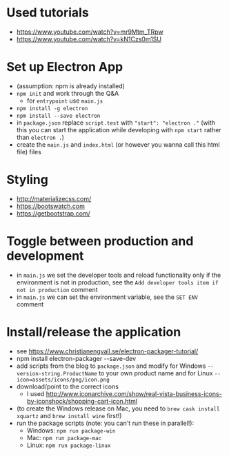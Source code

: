 Used tutorials
==============
* https://www.youtube.com/watch?v=mr9Mtm_TRpw
* https://www.youtube.com/watch?v=kN1Czs0m1SU

Set up Electron App
===================
* (assumption: npm is already installed)
* `npm init` and work through the Q&A
  * for `entrypoint` use `main.js`
* `npm install -g electron`
* `npm install --save electron`
* in `package.json` replace `script.test` with `"start": "electron ."` (with this you can start the application while developing with `npm start` rather than `electron .`)
* create the `main.js` and `index.html` (or however you wanna call this html file) files

Styling
=======
* http://materializecss.com/
* https://bootswatch.com
* https://getbootstrap.com/

Toggle between production and development
=========================================
* in `main.js` we set the developer tools and reload functionality only if the environment is not in production, see the `Add developer tools item if not in production` comment
* in `main.js` we can set the environment variable, see the `SET ENV` comment

Install/release the application
===============================
* see https://www.christianengvall.se/electron-packager-tutorial/
* npm install electron-packager --save-dev
* add scripts from the blog to `package.json` and modify for Windows `--version-string.ProductName` to your own product name and for Linux `--icon=assets/icons/png/icon.png`
* download/point to the correct icons
  * I used http://www.iconarchive.com/show/real-vista-business-icons-by-iconshock/shopping-cart-icon.html
* (to create the Windows release on Mac, you need to `brew cask install xquartz` and `brew install wine` first!)
* run the package scripts (note: you can't run these in parallel!):
  * Windows: `npm run package-win`
  * Mac: `npm run package-mac`
  * Linux: `npm run package-linux`
